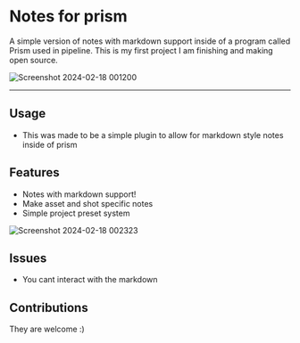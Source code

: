 # Notes for prism

A simple version of notes with markdown support inside of a program called Prism used in pipeline.
This is my first project I am finishing and making open source.

![Screenshot 2024-02-18 001200](https://github.com/michal212345/Notes_For_Prism/assets/20019071/1b8721d0-6883-4cc5-b7c5-e166b094d023)

---

## Usage

- This was made to be a simple plugin to allow for markdown style notes inside of prism

## Features

- Notes with markdown support!
- Make asset and shot specific notes
- Simple project preset system

![Screenshot 2024-02-18 002323](https://github.com/michal212345/Notes_For_Prism/assets/20019071/7633a6b1-4b3e-4337-8637-0f9711944122)

## Issues

- You cant interact with the markdown

## Contributions
They are welcome :)
